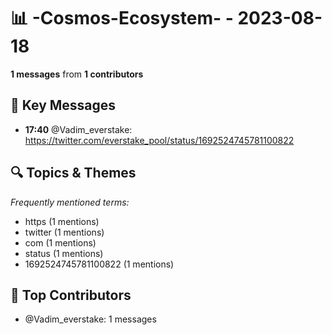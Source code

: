 # 📊 -Cosmos-Ecosystem- - 2023-08-18
**1 messages** from **1 contributors**

## 💬 Key Messages
- **17:40** @Vadim_everstake: https://twitter.com/everstake_pool/status/1692524745781100822

## 🔍 Topics & Themes
*Frequently mentioned terms:*
- https (1 mentions)
- twitter (1 mentions)
- com (1 mentions)
- status (1 mentions)
- 1692524745781100822 (1 mentions)

## 👥 Top Contributors
- @Vadim_everstake: 1 messages